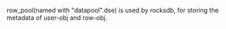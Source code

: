 row_pool(named with "datapool".dse) is used by rocksdb, for storing the metadata of user-obj and row-obj.

